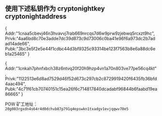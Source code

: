 ## 使用下述私钥作为 cryptonightkey cryptonightaddress
{
    Addr:"1cnaa5cbevj46n3hvavvj7rab669nrcqs7d6w9prw9zjebwq5rcxzt9hc", 
    Privk:"4aa6bd8c70e3adde7dc39d873c9d73006c0ba41e96f6a973dc2b7adad14ade66",
    Pubk:"3bc3e5f2e5e44f1cdbc44d3bf9325c93314be123f7563b8e6a88dc6eb1a25465"
}

{
    Addr:"1cnkah7phnfxbch38z6ntvq20f20h9hzp4vn1a70n803ve77pe56cq4kt", 
    Privk:"1122513e6d8ad7529d46f52d673c297cb2c8729919420f6435fb36bfd4aac494", 
    Pubk:"4c71f61cb70740151c15ea26f6c714817840dcadabf96844b6faabd19ea86665"
}

POW 矿工地址： `20g003rgxdn4s64r4d0dchvb87p791q4epswkn1txadgv1evjqqwv70e5`